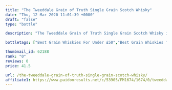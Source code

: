 ```yaml
---
title: "The Tweeddale Grain of Truth Single Grain Scotch Whisky"
date: "Thu, 12 Mar 2020 11:01:39 +0000"
draft: "false"
type: "bottle"

description: "The Tweeddale Grain of Truth Single Grain Scotch Whisky is a grain whisky. The best price currently available is from The Green Welly Spot for only £41.5 we don't have any review data for this grain whisky yet, let us know what you think in the comments below."

bottletags: ["Best Grain Whiskies For Under £50","Best Grain Whiskies for under £75","Grain Whiskies","Spirit Caramel (E150A)","Whiskies may contain Spirit Caramel (E150A)","Whiskies of Scotland"]

thumbnail_id: 62188
rank: "0"
reviews: 0
price: 41.5

url: /the-tweeddale-grain-of-truth-single-grain-scotch-whisky/
affiliate1: https://www.paidonresults.net/c/53905/FM1674/1674/0/tweeddale-grain-of-truth.html
---
```



